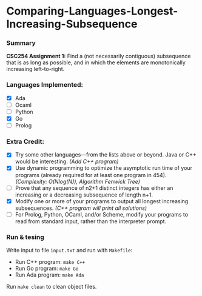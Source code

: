 # Comparing-Languages-Longest-Increasing-Subsequence

### Summary

**CSC254 Assignment 1:** Find a (not necessarily contiguous) subsequence that is as long as possible, and in which the elements are monotonically increasing left-to-right. 

### Languages Implemented:
- [x] Ada
- [ ] Ocaml
- [ ] Python
- [x] Go
- [ ] Prolog

### Extra Credit:
- [x] Try some other languages—from the lists above or beyond.  Java or C++ would be interesting. *(Add C++ program)*
- [x] Use dynamic programming to optimize the asymptotic run time of your programs (already required for at least one program in 454). *(Complexity: O(Nlog(N)), Algorithm Fenwick Tree)*
- [ ] Prove that any sequence of n2+1 distinct integers has either an increasing or a decreasing subsequence of length n+1. 
- [x] Modify one or more of your programs to output all longest increasing subsequences. *(C++ program will print all solutions)*
- [ ] For Prolog, Python, OCaml, and/or Scheme, modify your programs to read from standard input, rather than the interpreter prompt. 

### Run & tesing
Write input to file `input.txt` and run with `Makefile`:
- Run C++ program: `make C++`
- Run Go program: `make Go`
- Run Ada program: `make Ada`

Run `make clean` to clean object files.
